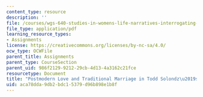 ```yaml
---
content_type: resource
description: ''
file: /courses/wgs-640-studies-in-womens-life-narratives-interrogating-marriage-case-studies-in-american-law-and-culture-fall-2007/aca78dda9db2bdc15379d96b898e1b8f_MITWGS_640F07_lakomski.pdf
file_type: application/pdf
learning_resource_types:
- Assignments
license: https://creativecommons.org/licenses/by-nc-sa/4.0/
ocw_type: OCWFile
parent_title: Assignments
parent_type: CourseSection
parent_uid: 986f2129-9212-29cb-4d13-4a3162c21fce
resourcetype: Document
title: "Postmodern Love and Traditional Marriage in Todd Solondz\u2019s Happiness"
uid: aca78dda-9db2-bdc1-5379-d96b898e1b8f
---
```

